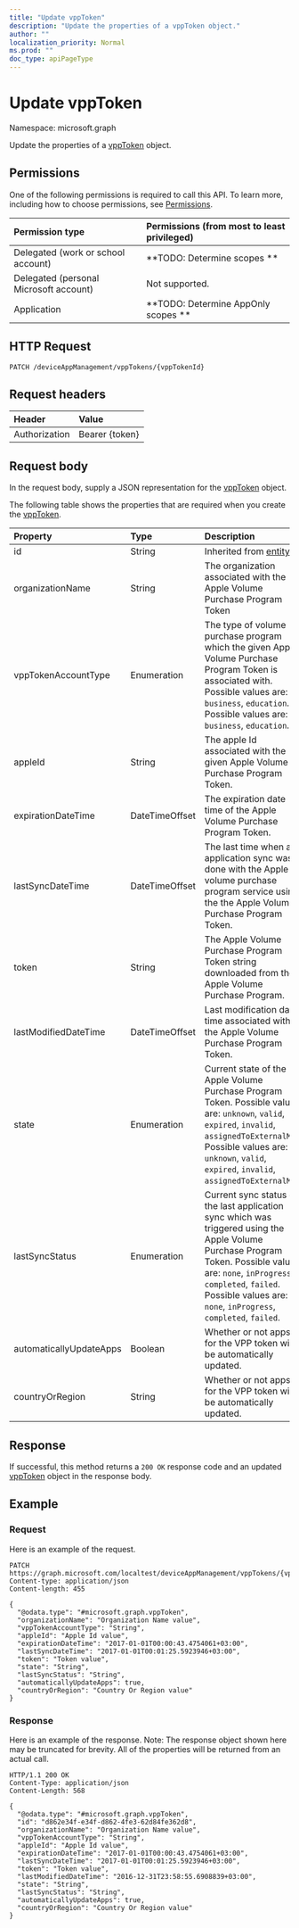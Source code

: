 ```yaml
---
title: "Update vppToken"
description: "Update the properties of a vppToken object."
author: ""
localization_priority: Normal
ms.prod: ""
doc_type: apiPageType
---
```


# Update vppToken

Namespace: microsoft.graph

Update the properties of a [vppToken](../resources/vpptoken.md) object.

## Permissions
One of the following permissions is required to call this API. To learn more, including how to choose permissions, see [Permissions](/concepts/permissions-reference.md).

|Permission type|Permissions (from most to least privileged)|
|:---|:---|
|Delegated (work or school account)|**TODO: Determine scopes **|
|Delegated (personal Microsoft account)|Not supported.|
|Application|**TODO: Determine AppOnly scopes **|

## HTTP Request
<!-- {
  "blockType": "ignored"
}
-->
``` http
PATCH /deviceAppManagement/vppTokens/{vppTokenId}
```

## Request headers
|Header|Value|
|:---|:---|
|Authorization|Bearer {token}|

## Request body
In the request body, supply a JSON representation for the [vppToken](../resources/vpptoken.md) object.

The following table shows the properties that are required when you create the [vppToken](../resources/vpptoken.md).

|Property|Type|Description|
|:---|:---|:---|
|id|String| Inherited from [entity](../resources/entity.md)|
|organizationName|String|The organization associated with the Apple Volume Purchase Program Token|
|vppTokenAccountType|Enumeration|The type of volume purchase program which the given Apple Volume Purchase Program Token is associated with. Possible values are: `business`, `education`. Possible values are: `business`, `education`.|
|appleId|String|The apple Id associated with the given Apple Volume Purchase Program Token.|
|expirationDateTime|DateTimeOffset|The expiration date time of the Apple Volume Purchase Program Token.|
|lastSyncDateTime|DateTimeOffset|The last time when an application sync was done with the Apple volume purchase program service using the the Apple Volume Purchase Program Token.|
|token|String|The Apple Volume Purchase Program Token string downloaded from the Apple Volume Purchase Program.|
|lastModifiedDateTime|DateTimeOffset|Last modification date time associated with the Apple Volume Purchase Program Token.|
|state|Enumeration|Current state of the Apple Volume Purchase Program Token. Possible values are: `unknown`, `valid`, `expired`, `invalid`, `assignedToExternalMDM`. Possible values are: `unknown`, `valid`, `expired`, `invalid`, `assignedToExternalMDM`.|
|lastSyncStatus|Enumeration|Current sync status of the last application sync which was triggered using the Apple Volume Purchase Program Token. Possible values are: `none`, `inProgress`, `completed`, `failed`. Possible values are: `none`, `inProgress`, `completed`, `failed`.|
|automaticallyUpdateApps|Boolean|Whether or not apps for the VPP token will be automatically updated.|
|countryOrRegion|String|Whether or not apps for the VPP token will be automatically updated.|



## Response
If successful, this method returns a `200 OK` response code and an updated [vppToken](../resources/vpptoken.md) object in the response body.

## Example

### Request
Here is an example of the request.
<!-- {
  "blockType": "request",
  "name": "update_vpptoken"
}
-->
``` http
PATCH https://graph.microsoft.com/localtest/deviceAppManagement/vppTokens/{vppTokenId}
Content-type: application/json
Content-length: 455

{
  "@odata.type": "#microsoft.graph.vppToken",
  "organizationName": "Organization Name value",
  "vppTokenAccountType": "String",
  "appleId": "Apple Id value",
  "expirationDateTime": "2017-01-01T00:00:43.4754061+03:00",
  "lastSyncDateTime": "2017-01-01T00:01:25.5923946+03:00",
  "token": "Token value",
  "state": "String",
  "lastSyncStatus": "String",
  "automaticallyUpdateApps": true,
  "countryOrRegion": "Country Or Region value"
}
```

### Response
Here is an example of the response. Note: The response object shown here may be truncated for brevity. All of the properties will be returned from an actual call.
<!-- {
  "blockType": "response",
  "truncated": true
}
-->
``` http
HTTP/1.1 200 OK
Content-Type: application/json
Content-Length: 568

{
  "@odata.type": "#microsoft.graph.vppToken",
  "id": "d862e34f-e34f-d862-4fe3-62d84fe362d8",
  "organizationName": "Organization Name value",
  "vppTokenAccountType": "String",
  "appleId": "Apple Id value",
  "expirationDateTime": "2017-01-01T00:00:43.4754061+03:00",
  "lastSyncDateTime": "2017-01-01T00:01:25.5923946+03:00",
  "token": "Token value",
  "lastModifiedDateTime": "2016-12-31T23:58:55.6908839+03:00",
  "state": "String",
  "lastSyncStatus": "String",
  "automaticallyUpdateApps": true,
  "countryOrRegion": "Country Or Region value"
}
```

